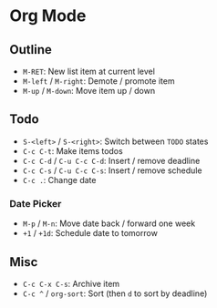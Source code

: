 # Org Mode

## Outline

- `M-RET`: New list item at current level
- `M-left` / `M-right`: Demote / promote item
- `M-up` / `M-down`: Move item up / down

## Todo

- `S-<left>` / `S-<right>`: Switch between `TODO` states
- `C-c C-t`: Make items todos
- `C-c C-d` / `C-u C-c C-d`: Insert / remove deadline
- `C-c C-s` / `C-u C-c C-s`: Insert / remove schedule
- `C-c .`: Change date

### Date Picker

- `M-p` / `M-n`: Move date back / forward one week
- `+1` / `+1d`: Schedule date to tomorrow

## Misc

- `C-c C-x C-s`: Archive item
- `C-c ^` / `org-sort`: Sort (then `d` to sort by deadline)
